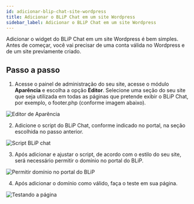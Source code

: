 ```yaml
---
id: adicionar-blip-chat-site-wordpress
title: Adicionar o BLiP Chat em um site Wordpress
sidebar_label: Adicionar o BLiP Chat em um site Wordpress
---
```


Adicionar o widget do BLiP Chat em um site Wordpress é bem simples. Antes de começar, você vai precisar de uma conta válida no Wordpress e de um site previamente criado.

## Passo a passo

1. Acesse o painel de administração do seu site, acesse o módulo **Aparência** e escolha a opção **Editor**. Selecione uma seção do seu site que seja utilizada em todas as páginas que pretende exibir o BLiP Chat, por exemplo, o footer.php (conforme imagem abaixo).

![Editor de Aparência](/img/channels/blip-chat/chat-adicionar-blip-chat-site-wordpress-1.png)<br>

2. Adicione o script do BLiP Chat, conforme indicado no portal, na seção escolhida no passo anterior.

![Script BLiP chat](/img/channels/blip-chat/chat-adicionar-blip-chat-site-wordpress-2.png)<br>

3. Após adicionar e ajustar o script, de acordo com o estilo do seu site, será necessário permitir o domínio no portal do BLiP.

![Permitir domínio no portal do BLiP](/img/channels/blip-chat/chat-adicionar-blip-chat-site-wordpress-3.png)<br>

 4. Após adicionar o domínio como válido, faça o teste em sua página.

![Testando a página](/img/channels/blip-chat/chat-adicionar-blip-chat-site-wordpress-4.png)<br>